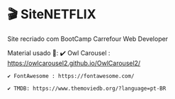 # 🎬 SiteNETFLIX

Site recriado com BootCamp Carrefour Web Developer


Material usado 📁: 
    ✔️ Owl Carousel : https://owlcarousel2.github.io/OwlCarousel2/
    
    ✔️ FontAwesome : https://fontawesome.com/
    
    ✔️ TMDB: https://www.themoviedb.org/?language=pt-BR

